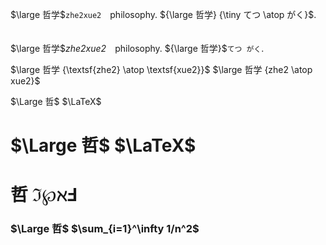 $\large 哲学$`zhe2xue2`　philosophy. ${\large 哲学} {\tiny てつ \atop がく}$. 　

$\large 哲学$*zhe2xue2*　philosophy. ${\large 哲学}$`てつ がく`. 

$\large 哲学 {\textsf{zhe2} \atop \textsf{xue2}}$ $\large 哲学 {zhe2 \atop xue2}$


$\Large 哲$ $\LaTeX$

# $\Large 哲$ $\LaTeX$

# 哲 $\Im \wp \aleph \Finv$

### $\Large 哲$ $\sum_{i=1}^\infty 1/n^2$
